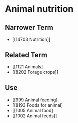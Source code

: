 # Animal nutrition  

## Narrower Term

- [[14703 Nutrition]]  

## Related Term

- [[1121 Animals]
- [[8202 Forage crops]]  

## Use

- [[999 Animal feeding]
- [[8193 Foods for animal]
- [[1005 Animal food]
- [[1002 Animal feeds]]  

